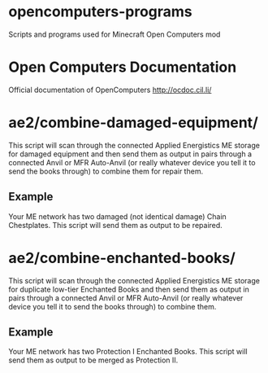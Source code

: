 # opencomputers-programs
Scripts and programs used for Minecraft Open Computers mod

# Open Computers Documentation
Official documentation of OpenComputers http://ocdoc.cil.li/

# ae2/combine-damaged-equipment/
This script will scan through the connected Applied Energistics ME storage for damaged equipment and then send them as output in pairs through a connected Anvil or MFR Auto-Anvil (or really whatever device you tell it to send the books through) to combine them for repair them.

## Example
Your ME network has two damaged (not identical damage) Chain Chestplates. This script will send them as output to be repaired.


# ae2/combine-enchanted-books/
This script will scan through the connected Applied Energistics ME storage for duplicate low-tier Enchanted Books and then send them as output in pairs through a connected Anvil or MFR Auto-Anvil (or really whatever device you tell it to send the books through) to combine them.

## Example
Your ME network has two Protection I Enchanted Books. This script will send them as output to be merged as Protection II.
